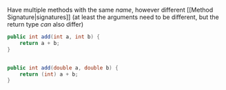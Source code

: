 Have multiple methods with the same _name_, however different [[Method Signature|signatures]] (at least the arguments need to be different, but the return type _can_ also differ)
```java
public int add(int a, int b) {
	return a + b;
}


public int add(double a, double b) {
	return (int) a + b;
}
```
